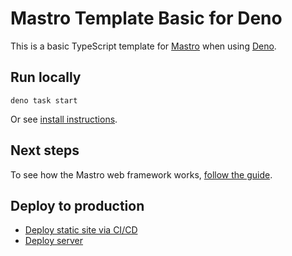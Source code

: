 # Mastro Template Basic for Deno

This is a basic TypeScript template for [Mastro](https://mastrojs.github.io) when using [Deno](https://deno.com/).


## Run locally

    deno task start

Or see [install instructions](https://mastrojs.github.io/guide/cli-install/#setup-local-development-server).


## Next steps

To see how the Mastro web framework works, [follow the guide](https://mastrojs.github.io/guide/server-side-components-and-routing/).


## Deploy to production

- [Deploy static site via CI/CD](https://mastrojs.github.io/guide/cli-deploy-production/#deploy-static-site-with-ci%2Fcd)
- [Deploy server](https://mastrojs.github.io/guide/cli-deploy-production/#deploy-server-to-production)
